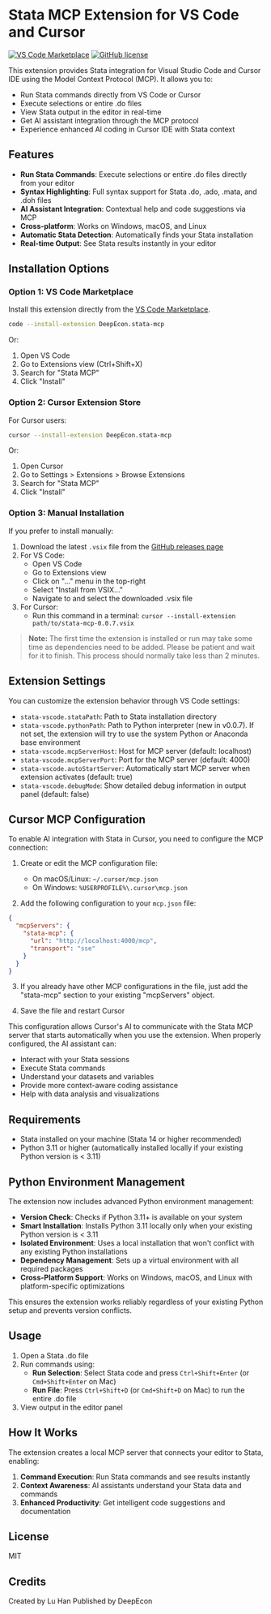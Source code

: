 # Stata MCP Extension for VS Code and Cursor

[![VS Code Marketplace](https://img.shields.io/badge/VS%20Code-Marketplace-blue)](https://marketplace.visualstudio.com/items?itemName=DeepEcon.stata-mcp)
[![GitHub license](https://img.shields.io/github/license/hanlulong/stata-mcp)](https://github.com/hanlulong/stata-mcp/blob/main/LICENSE)

This extension provides Stata integration for Visual Studio Code and Cursor IDE using the Model Context Protocol (MCP). It allows you to:

- Run Stata commands directly from VS Code or Cursor
- Execute selections or entire .do files
- View Stata output in the editor in real-time
- Get AI assistant integration through the MCP protocol
- Experience enhanced AI coding in Cursor IDE with Stata context

## Features

- **Run Stata Commands**: Execute selections or entire .do files directly from your editor
- **Syntax Highlighting**: Full syntax support for Stata .do, .ado, .mata, and .doh files
- **AI Assistant Integration**: Contextual help and code suggestions via MCP
- **Cross-platform**: Works on Windows, macOS, and Linux
- **Automatic Stata Detection**: Automatically finds your Stata installation
- **Real-time Output**: See Stata results instantly in your editor

## Installation Options

### Option 1: VS Code Marketplace

Install this extension directly from the [VS Code Marketplace](https://marketplace.visualstudio.com/items?itemName=DeepEcon.stata-mcp).

```bash
code --install-extension DeepEcon.stata-mcp
```

Or:
1. Open VS Code
2. Go to Extensions view (Ctrl+Shift+X)
3. Search for "Stata MCP"
4. Click "Install"

### Option 2: Cursor Extension Store

For Cursor users:
```bash
cursor --install-extension DeepEcon.stata-mcp
```

Or:
1. Open Cursor
2. Go to Settings > Extensions > Browse Extensions
3. Search for "Stata MCP"
4. Click "Install"

### Option 3: Manual Installation

If you prefer to install manually:

1. Download the latest `.vsix` file from the [GitHub releases page](https://github.com/hanlulong/stata-mcp/releases)
2. For VS Code:
   - Open VS Code
   - Go to Extensions view
   - Click on "..." menu in the top-right
   - Select "Install from VSIX..."
   - Navigate to and select the downloaded .vsix file
3. For Cursor:
   - Run this command in a terminal: `cursor --install-extension path/to/stata-mcp-0.0.7.vsix`

> **Note:** The first time the extension is installed or run may take some time as dependencies need to be added. Please be patient and wait for it to finish. This process should normally take less than 2 minutes.

## Extension Settings

You can customize the extension behavior through VS Code settings:

- `stata-vscode.stataPath`: Path to Stata installation directory
- `stata-vscode.pythonPath`: Path to Python interpreter (new in v0.0.7). If not set, the extension will try to use the system Python or Anaconda base environment
- `stata-vscode.mcpServerHost`: Host for MCP server (default: localhost)
- `stata-vscode.mcpServerPort`: Port for the MCP server (default: 4000)
- `stata-vscode.autoStartServer`: Automatically start MCP server when extension activates (default: true)
- `stata-vscode.debugMode`: Show detailed debug information in output panel (default: false)

## Cursor MCP Configuration

To enable AI integration with Stata in Cursor, you need to configure the MCP connection:

1. Create or edit the MCP configuration file:
   - On macOS/Linux: `~/.cursor/mcp.json`
   - On Windows: `%USERPROFILE%\.cursor\mcp.json`

2. Add the following configuration to your `mcp.json` file:

```json
{
  "mcpServers": {
    "stata-mcp": {
      "url": "http://localhost:4000/mcp",
      "transport": "sse"
    }
  }
}
```

3. If you already have other MCP configurations in the file, just add the "stata-mcp" section to your existing "mcpServers" object.

4. Save the file and restart Cursor

This configuration allows Cursor's AI to communicate with the Stata MCP server that starts automatically when you use the extension. When properly configured, the AI assistant can:
- Interact with your Stata sessions
- Execute Stata commands
- Understand your datasets and variables
- Provide more context-aware coding assistance
- Help with data analysis and visualizations

## Requirements

- Stata installed on your machine (Stata 14 or higher recommended)
- Python 3.11 or higher (automatically installed locally if your existing Python version is < 3.11)

## Python Environment Management

The extension now includes advanced Python environment management:

- **Version Check**: Checks if Python 3.11+ is available on your system
- **Smart Installation**: Installs Python 3.11 locally only when your existing Python version is < 3.11
- **Isolated Environment**: Uses a local installation that won't conflict with any existing Python installations
- **Dependency Management**: Sets up a virtual environment with all required packages
- **Cross-Platform Support**: Works on Windows, macOS, and Linux with platform-specific optimizations

This ensures the extension works reliably regardless of your existing Python setup and prevents version conflicts.

## Usage

1. Open a Stata .do file
2. Run commands using:
   - **Run Selection**: Select Stata code and press `Ctrl+Shift+Enter` (or `Cmd+Shift+Enter` on Mac)
   - **Run File**: Press `Ctrl+Shift+D` (or `Cmd+Shift+D` on Mac) to run the entire .do file
3. View output in the editor panel

## How It Works

The extension creates a local MCP server that connects your editor to Stata, enabling:

1. **Command Execution**: Run Stata commands and see results instantly
2. **Context Awareness**: AI assistants understand your Stata data and commands
3. **Enhanced Productivity**: Get intelligent code suggestions and documentation

## License

MIT

## Credits

Created by Lu Han
Published by DeepEcon 